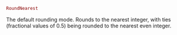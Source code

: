 ```julia
RoundNearest
```

The default rounding mode. Rounds to the nearest integer, with ties (fractional values of 0.5) being rounded to the nearest even integer.
